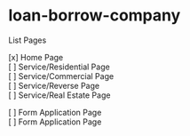 # loan-borrow-company

List Pages

[x] Home Page <br />
[ ] Service/Residential Page <br />
[ ] Service/Commercial Page <br />
[ ] Service/Reverse Page <br />
[ ] Service/Real Estate Page <br />

[ ] Form Application Page <br />
[ ] Form Application Page <br />
